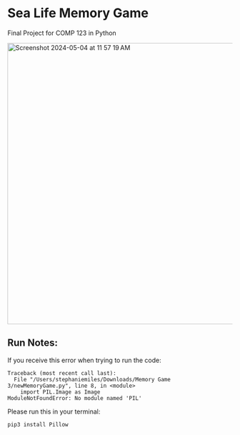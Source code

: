# Sea Life Memory Game
Final Project for COMP 123 in Python

<img width="630" alt="Screenshot 2024-05-04 at 11 57 19 AM" src="https://github.com/stephaniemiless/MemoryGame/assets/118240368/6c452519-a5dd-4392-a9a1-278a37673ea0">

## Run Notes:

If you receive this error when trying to run the code:

```
Traceback (most recent call last):
  File "/Users/stephaniemiles/Downloads/Memory Game 3/newMemoryGame.py", line 8, in <module>
    import PIL.Image as Image
ModuleNotFoundError: No module named 'PIL'
```

Please run this in your terminal:

```
pip3 install Pillow
```

